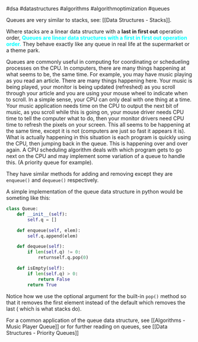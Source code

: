 #dsa #datastructures #algorithms #algorithmoptimization #queues

Queues are very similar to stacks, see: [[Data Structures - Stacks]].

Where stacks are a linear data structure with a **last in first out** operation order, <span style="color: cyan; font-weight: bold;">Queues are linear data structures with a first in first out operation order.</span> They behave exactly like any queue in real life at the supermarket or a theme park.

Queues are commonly useful in computing for coordinating or schedueling processes on the CPU.
In computers, there are many things happening at what seems to be, the same time. For example, you may have music playing as you read an article. There are many things happening here. Your music is being played, your monitor is being updated (refreshed) as you scroll through your article and you are using your mouse wheel to indicate when to scroll. In a simple sense, your CPU can only deal with one thing at a time. Your music application needs time on the CPU to output the next bit of music, as you scroll while this is going on, your mouse driver needs CPU time to tell the computer what to do, then your monitor drivers need CPU time to refresh the pixels on your screen. This all seems to be happening at the same time, except it is not (computers are just so fast it appears it is). What is actually happening in this situation is each program is quickly using the CPU, then jumping back in the queue. This is happening over and over again. A CPU scheduling algorithm deals with which program gets to go next on the CPU and may implement some variation of a queue to handle this. (A priority queue for example). 

They have similar methods for adding and removing except they are `enqueue()` and `dequeue()` respectively.

A simple implementation of the queue data structure in python would be someting like this:
```python
class Queue:
	def __init__(self):
		self.q = []

	def enqueue(self, elem):
		self.q.append(elem)

	def dequeue(self):
		if len(self.q) != 0:
			returnself.q.pop(0)

	def isEmpty(self):
		if len(self.q) > 0:
			return False
		return True
```
Notice how we use the optional argument for the built-in `pop()` method so that it removes the first element instead of the default which removes the last ( which is what stacks do).

For a common application of the queue data structure, see [[Algorithms - Music Player Queue]] or for further reading on queues, see [[Data Structures - Priority Queues]]